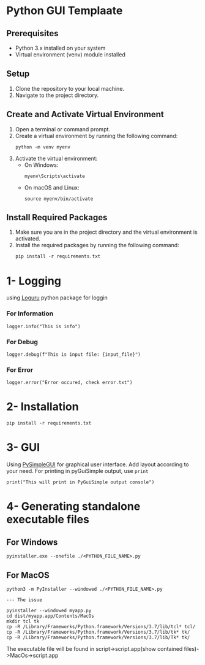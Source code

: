 # Python GUI Templaate
## Prerequisites

- Python 3.x installed on your system
- Virtual environment (venv) module installed

## Setup

1. Clone the repository to your local machine.
2. Navigate to the project directory.

## Create and Activate Virtual Environment

1. Open a terminal or command prompt.
2. Create a virtual environment by running the following command:
    ```
    python -m venv myenv
    ```
3. Activate the virtual environment:
    - On Windows:
      ```
      myenv\Scripts\activate
      ```
    - On macOS and Linux:
      ```
      source myenv/bin/activate
      ```

## Install Required Packages

1. Make sure you are in the project directory and the virtual environment is activated.
2. Install the required packages by running the following command:
    ```
    pip install -r requirements.txt
    ```

# 1- Logging
using [Loguru](https://github.com/Delgan/loguru) python package for loggin 
### For Information
```
logger.info("This is info")
```
### For Debug
```
logger.debug(f"This is input file: {input_file}")
```
### For Error
```
logger.error("Error occured, check error.txt")
```

# 2- Installation

```
pip install -r requirements.txt
```

# 3- GUI
Using [PySimpleGUI](https://pypi.org/project/PySimpleGUI/) for graphical user interface. Add layout according to your need. 
For printing in pyGuiSimple output, use `print`

```
print("This will print in PyGuiSimple output console")
```

# 4- Generating standalone executable files

## For Windows
```
pyinstaller.exe --onefile ./<PYTHON_FILE_NAME>.py
```

## For MacOS

```
python3 -m PyInstaller --windowed ./<PYTHON_FILE_NAME>.py

--- The issue 

pyinstaller --windowed myapp.py
cd dist/myapp.app/Contents/MacOs
mkdir tcl tk
cp -R /Library/Frameworks/Python.framework/Versions/3.7/lib/tcl* tcl/
cp -R /Library/Frameworks/Python.framework/Versions/3.7/lib/tk* tk/
cp -R /Library/Frameworks/Python.framework/Versions/3.7/lib/Tk* tk/ 

```
The executable file will be found in script->script.app(show contained files)->MacOs->script.app
